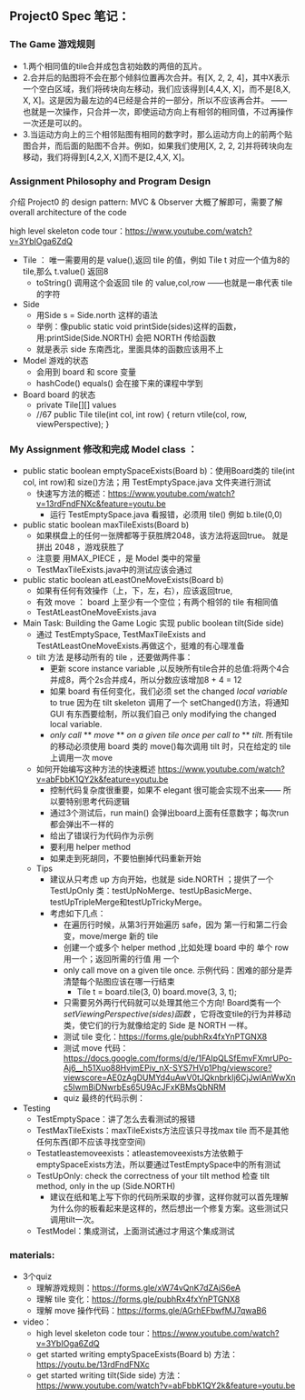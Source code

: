 ## Project0 Spec 笔记：

### The Game 游戏规则

* 1.两个相同值的tile合并成包含初始数的两倍的瓦片。
* 2.合并后的贴图将不会在那个倾斜位置再次合并。有[X, 2, 2, 4]，其中X表示一个空白区域，我们将砖块向左移动，我们应该得到[4,4,X, X]，而不是[8,X, X, X]。这是因为最左边的4已经是合并的一部分，所以不应该再合并。
   —— 也就是一次操作，只合并一次，即使运动方向上有相邻的相同值，不过再操作一次还是可以的。
* 3.当运动方向上的三个相邻贴图有相同的数字时，那么运动方向上的前两个贴图合并，而后面的贴图不合并。例如，如果我们使用[X, 2, 2, 2]并将砖块向左移动，我们将得到[4,2,X, X]而不是[2,4,X, X]。


### Assignment Philosophy and Program Design

介绍 Project0 的 design pattern: MVC & Observer 大概了解即可，需要了解 overall architecture of the code 

high level skeleton code tour：https://www.youtube.com/watch?v=3YbIOga6ZdQ

* Tile ： 唯一需要用的是 value(),返回 tile 的值，例如 Tile t 对应一个值为8的 tile,那么 t.value() 返回8
    * toString() 调用这个会返回 tile 的 value,col,row ——也就是一串代表 tile 的字符
* Side
    * 用Side s = Side.north 这样的语法
    * 举例：像public static void printSide(sides)这样的函数，用:printSide(Side.NORTH) 会把 NORTH 传给函数
    * 就是表示 side 东南西北，里面具体的函数应该用不上
* Model 游戏的状态
    * 会用到 board 和 score 变量
    * hashCode() equals() 会在接下来的课程中学到
* Board board 的状态
    * private Tile[][] values
    * //67
        public Tile tile(int col, int row) {
        return vtile(col, row, viewPerspective);
        }

### My Assignment 修改和完成 Model class ：
* public static boolean emptySpaceExists(Board b)：使用Board类的 tile(int col, int row)和 size()方法；用 TestEmptySpace.java 文件夹进行测试
    * 快速写方法的概述：https://www.youtube.com/watch?v=13rdFndFNXc&feature=youtu.be
        * 运行 TestEmptySpace.java 看报错，必须用 tile() 例如 b.tile(0,0)
* public static boolean maxTileExists(Board b) 
    * 如果棋盘上的任何一张牌都等于获胜牌2048，该方法将返回true。 就是拼出 2048 ，游戏获胜了
    * 注意要 用MAX_PIECE ，是 Model 类中的常量 
    * TestMaxTileExists.java中的测试应该会通过
* public static boolean atLeastOneMoveExists(Board b)
    * 如果有任何有效操作（上，下，左，右），应该返回true,
    * 有效 move ： board 上至少有一个空位；有两个相邻的 tile 有相同值
    * TestAtLeastOneMoveExists.java 
* Main Task: Building the Game Logic 实现 public boolean tilt(Side side)
    * 通过 TestEmptySpace, TestMaxTileExists and TestAtLeastOneMoveExists.再做这个，挺难的有心理准备
    * tilt 方法 是移动所有的 tile ，还要做两件事：
        * 更新 score instance variable ,以反映所有tile合并的总值:将两个4合并成8，两个2s合并成4，所以分数应该增加8 + 4 = 12
        * 如果 board 有任何变化，我们必须 set the changed *local variable* to true 因为在 tilt skeleton 调用了一个 setChanged()方法，将通知 GUI 有东西要绘制，所以我们自己 only modifying the changed local variable.
        * *only call* ** *move* ** *on a given tile once per call to* ** *tilt*. 所有tile的移动必须使用 board 类的 move()每次调用 tilt 时，只在给定的 tile 上调用一次 move
    * 如何开始编写这种方法的快速概述 https://www.youtube.com/watch?v=abFbbK1QY2k&feature=youtu.be
        * 控制代码复杂度很重要，如果不 elegant 很可能会实现不出来—— 所以要特别思考代码逻辑
        * 通过3个测试后，run main() 会弹出board上面有任意数字；每次run 都会弹出不一样的
        * 给出了错误行为代码作为示例
        * 要利用 helper method
        * 如果走到死胡同，不要怕删掉代码重新开始
    * Tips
        * 建议从只考虑 up 方向开始，也就是 side.NORTH ；提供了一个 TestUpOnly 类：testUpNoMerge、testUpBasicMerge、testUpTripleMerge和testUpTrickyMerge。
        * 考虑如下几点：
            * 在遍历行时候，从第3行开始遍历 safe，因为 第一行和第二行会变，move/merge 新的 tile
            * 创建一个或多个 helper method ,比如处理 board 中的 单个 row 用一个；返回所需的行值 用 一个
            * only call move on a given tile once. 示例代码：困难的部分是弄清楚每个贴图应该在哪一行结束
                * Tile t = board.tile(3, 0)
                    board.move(3, 3, t);
            * 只需要另外两行代码就可以处理其他三个方向! Board类有一个 *setViewingPerspective(sides)函数* ，它将改变tile的行为并移动类，使它们的行为就像给定的 Side 是 NORTH 一样。
            * 测试 tile 变化：https://forms.gle/pubhRx4fxYnPTGNX8
            * 测试 move 代码：https://docs.google.com/forms/d/e/1FAIpQLSfEmvFXmrUPo-Aj6__h51Xuo88HvjmEPiv_nX-SYS7HVp1Phg/viewscore?viewscore=AE0zAgDUMYd4uAwV0tJQknbrkIj6CjJwlAnWwXnc5IwmBiDNwrbEs65U9AcJFxKBMsQbNRM
            * quiz 最终的代码示例：
* Testing
    * TestEmptySpace：讲了怎么去看测试的报错
    * TestMaxTileExists：maxTileExists方法应该只寻找max tile 而不是其他任何东西(即不应该寻找空空间)
    * Testatleastemoveexists：atleastemoveexists方法依赖于emptySpaceExists方法，所以要通过TestEmptySpace中的所有测试
    * TestUpOnly: check the correctness of your tilt method 检查 tilt method, only in the up (Side.NORTH) 
        * 建议在纸和笔上写下你的代码所采取的步骤，这样你就可以首先理解为什么你的板看起来是这样的，然后想出一个修复方案。这些测试只调用tilt一次。
    * TestModel：集成测试，上面测试通过才用这个集成测试
### materials:
* 3个quiz
    * 理解游戏规则：https://forms.gle/xW74vQnK7dZAjS6eA
    * 理解 tile 变化：https://forms.gle/pubhRx4fxYnPTGNX8
    * 理解 move 操作代码：https://forms.gle/AGrhEFbwfMJ7qwaB6
* video：
    * high level skeleton code tour：https://www.youtube.com/watch?v=3YbIOga6ZdQ
    * get started writing emptySpaceExists(Board b) 方法：https://youtu.be/13rdFndFNXc
    * get started writing tilt(Side side) 方法：https://www.youtube.com/watch?v=abFbbK1QY2k&feature=youtu.be
